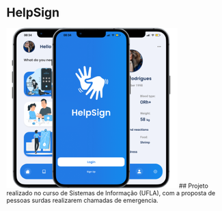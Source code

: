 # HelpSign

<img width="400" src="/HelpSign/helpsign.png">
## Projeto realizado no curso de Sistemas de Informação (UFLA), com a proposta de pessoas surdas realizarem chamadas de emergencia.
